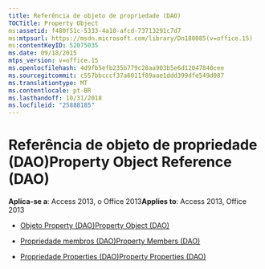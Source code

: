 ```yaml
---
title: Referência de objeto de propriedade (DAO)
TOCTitle: Property Object
ms:assetid: f480f51c-5333-4a10-afcd-73713291c7d7
ms:mtpsurl: https://msdn.microsoft.com/library/Dn180085(v=office.15)
ms:contentKeyID: 52075035
ms.date: 09/18/2015
mtps_version: v=office.15
ms.openlocfilehash: 4d9fb5efb235b779c28aa903b5e6d12047840cee
ms.sourcegitcommit: c557bbcccf37a6011f89aae1ddd399dfe549d087
ms.translationtype: MT
ms.contentlocale: pt-BR
ms.lasthandoff: 10/31/2018
ms.locfileid: "25888185"
---
```

# <a name="property-object-reference-dao"></a><span data-ttu-id="db63a-102">Referência de objeto de propriedade (DAO)</span><span class="sxs-lookup"><span data-stu-id="db63a-102">Property Object Reference (DAO)</span></span>


<span data-ttu-id="db63a-103">**Aplica-se a**: Access 2013, o Office 2013</span><span class="sxs-lookup"><span data-stu-id="db63a-103">**Applies to**: Access 2013, Office 2013</span></span>



  - [<span data-ttu-id="db63a-104">Objeto Property (DAO)</span><span class="sxs-lookup"><span data-stu-id="db63a-104">Property Object (DAO)</span></span>](property-object-dao.md)

  - [<span data-ttu-id="db63a-105">Propriedade membros (DAO)</span><span class="sxs-lookup"><span data-stu-id="db63a-105">Property Members (DAO)</span></span>](property-members-dao.md)

  - [<span data-ttu-id="db63a-106">Propriedade Properties (DAO)</span><span class="sxs-lookup"><span data-stu-id="db63a-106">Property Properties (DAO)</span></span>](property-properties-dao.md)

